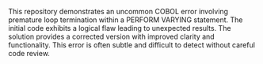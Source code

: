 This repository demonstrates an uncommon COBOL error involving premature loop termination within a PERFORM VARYING statement. The initial code exhibits a logical flaw leading to unexpected results. The solution provides a corrected version with improved clarity and functionality.  This error is often subtle and difficult to detect without careful code review.